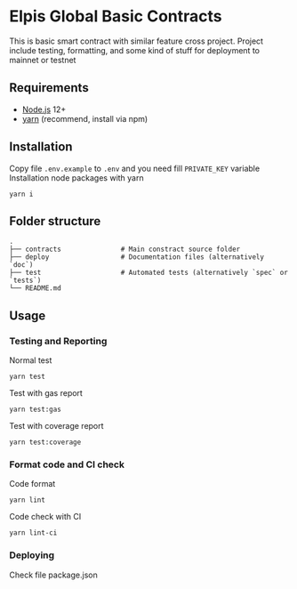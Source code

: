 # Elpis Global Basic Contracts

This is basic smart contract with similar feature cross project. Project include testing, formatting, and some kind of stuff for deployment to mainnet or testnet

## Requirements

- [Node.js](https://nodejs.org/en/) 12+
- [yarn](https://yarnpkg.com/getting-started/install) (recommend, install via npm)

## Installation

Copy file `.env.example` to `.env` and you need fill `PRIVATE_KEY` variable
Installation node packages with yarn

```
yarn i
```

## Folder structure

```
.
├── contracts               # Main constract source folder
├── deploy                  # Documentation files (alternatively `doc`)
├── test                    # Automated tests (alternatively `spec` or `tests`)
└── README.md
```

## Usage

### Testing and Reporting

Normal test

```
yarn test
```

Test with gas report

```
yarn test:gas
```

Test with coverage report

```
yarn test:coverage
```

### Format code and CI check

Code format

```
yarn lint
```

Code check with CI

```
yarn lint-ci
```

### Deploying

Check file package.json
